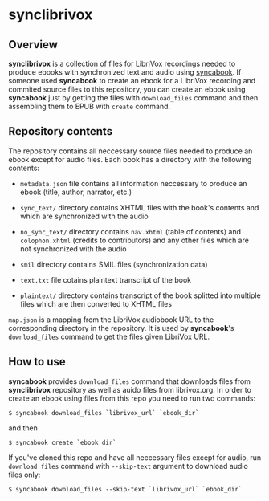 # synclibrivox

## Overview

<b>synclibrivox</b> is a collection of files for LibriVox recordings needed to produce ebooks with synchronized text and audio using [syncabook](https://github.com/r4victor/syncabook). If someone used <b>syncabook</b> to create an ebook for a LibriVox recording and commited source files to this repository, you can create an ebook using <b>syncabook</b> just by getting the files with `download_files` command and then assembling them to EPUB with `create` command.
## Repository contents

The repository contains all neccessary source files needed to produce an ebook except for audio files. Each book has a directory with the following contents:

* `metadata.json` file contains all information neccessary to produce an ebook (title, author, narrator, etc.)

* `sync_text/` directory contains XHTML files with the book's contents and which are synchronized with the audio

* `no_sync_text/` directory contains `nav.xhtml` (table of contents) and `colophon.xhtml` (credits to contributors) and any other files which are not synchronized with the audio

* `smil` directory contains SMIL files (synchronization data)

* `text.txt` file cotains plaintext transcript of the book

* `plaintext/` directory contains transcript of the book splitted into multiple files which are then converted to XHTML files


`map.json` is a mapping from the LibriVox audiobook URL to the corresponding directory in the repository. It is used by <b>syncabook</b>'s `download_files` command to get the files given LibriVox URL.

## How to use

<b>syncabook</b> provides `download_files` command that downloads files from <b>synclibrivox</b> repository as well as auido files from librivox.org. In order to create an ebook using files from this repo you need to run two commands:

```
$ syncabook download_files `librivox_url` `ebook_dir`
```
and then
```
$ syncabook create `ebook_dir`
```

If you've cloned this repo and have all neccessary files except for audio, run `download_files` command with `--skip-text` argument to download audio files only:

```
$ syncabook download_files --skip-text `librivox_url` `ebook_dir`
```
